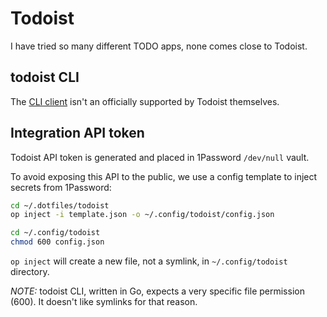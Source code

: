 # Todoist

I have tried so many different TODO apps, none comes close to Todoist.

## todoist CLI

The [CLI client](https://github.com/sachaos/todoist) isn't an officially supported by Todoist themselves.

## Integration API token

Todoist API token is generated and placed in 1Password `/dev/null` vault.

To avoid exposing this API to the public, we use a config template to inject secrets from 1Password:

```bash
cd ~/.dotfiles/todoist
op inject -i template.json -o ~/.config/todoist/config.json

cd ~/.config/todoist
chmod 600 config.json
```

`op inject` will create a new file, not a symlink, in `~/.config/todoist` directory.

*NOTE:* todoist CLI, written in Go, expects a very specific file permission (600).
It doesn't like symlinks for that reason.
